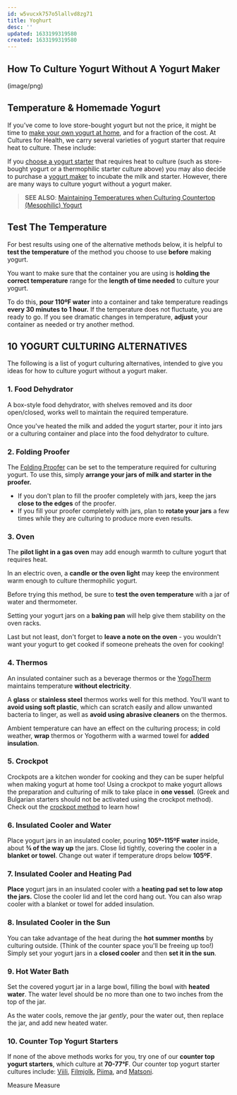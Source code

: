 ```yaml
---
id: w5vucxk757o5lallvd8zg71
title: Yoghurt
desc: ''
updated: 1633199319580
created: 1633199319580
---
```

## How To Culture Yogurt Without A Yogurt Maker

(image/png)

## Temperature & Homemade Yogurt

If you’ve come to love store-bought yogurt but not the price, it might be time to [make your own yogurt at home](https://www.culturesforhealth.com/how-to-make-yogurt), and for a fraction of the cost. At Cultures for Health, we carry several varieties of yogurt starter that require heat to culture. These include:

If you [choose a yogurt starter](https://www.culturesforhealth.com/choosing-a-yogurt-starter-culture) that requires heat to culture (such as store-bought yogurt or a thermophilic starter culture above) you may also decide to purchase a [yogurt maker](https://www.culturesforhealth.com/kitchen-appliances/yogurt-makers.html) to incubate the milk and starter. However, there are many ways to culture yogurt without a yogurt maker.

> **SEE ALSO**: [Maintaining Temperatures when Culturing Countertop (Mesophilic) Yogurt](https://www.culturesforhealth.com/maintaining-temperatures-culturing-yogurt)

## Test The Temperature

For best results using one of the alternative methods below, it is helpful to **test the temperature** of the method you choose to use **before** making yogurt.

You want to make sure that the container you are using is **holding the correct temperature** range for the **length of time needed** to culture your yogurt.

To do this, **pour 110ºF water** into a container and take temperature readings **every 30 minutes to 1 hour.** If the temperature does not fluctuate, you are ready to go. If you see dramatic changes in temperature, **adjust** your container as needed or try another method.

## 10 YOGURT CULTURING ALTERNATIVES

The following is a list of yogurt culturing alternatives, intended to give you ideas for how to culture yogurt without a yogurt maker.

### 1. Food Dehydrator

A box-style food dehydrator, with shelves removed and its door open/closed, works well to maintain the required temperature.

Once you've heated the milk and added the yogurt starter, pour it into jars or a culturing container and place into the food dehydrator to culture.

### 2. Folding Proofer

The [Folding Proofer](https://www.culturesforhealth.com/brod-taylor-folding-proofer.html) can be set to the temperature required for culturing yogurt. To use this, simply **arrange your jars of milk and starter in the proofer.**

- If you don't plan to fill the proofer completely with jars, keep the jars **close to the edges** of the proofer.
- If you fill your proofer completely with jars, plan to **rotate your jars** a few times while they are culturing to produce more even results.

### 3. Oven

The **pilot light in a gas oven** may add enough warmth to culture yogurt that requires heat.

In an electric oven, a **candle or the oven light** may keep the environment warm enough to culture thermophilic yogurt.

Before trying this method, be sure to **test the oven temperature** with a jar of water and thermometer.

Setting your yogurt jars on a **baking pan** will help give them stability on the oven racks.

Last but not least, don't forget to **leave a note on the oven** - you wouldn't want your yogurt to get cooked if someone preheats the oven for cooking!

### 4. Thermos

An insulated container such as a beverage thermos or the [YogoTherm](https://www.culturesforhealth.com/yogotherm-yogurt-incubator.html) maintains temperature **without electricity**.

A **glass** or **stainless steel** thermos works well for this method. You'll want to **avoid using soft plastic**, which can scratch easily and allow unwanted bacteria to linger, as well as **avoid using abrasive cleaners** on the thermos.

Ambient temperature can have an effect on the culturing process; in cold weather, **wrap** thermos or Yogotherm with a warmed towel for **added insulation**.

### 5. Crockpot

Crockpots are a kitchen wonder for cooking and they can be super helpful when making yogurt at home too! Using a crockpot to make yogurt allows the preparation and culturing of milk to take place in **one vessel**. (Greek and Bulgarian starters should not be activated using the crockpot method). Check out the [crockpot method](https://www.culturesforhealth.com/how-to-make-yogurt-in-crock-pot) to learn how!

### 6. Insulated Cooler and Water

Place yogurt jars in an insulated cooler, pouring **105º-115ºF water** inside, about **¾ of the way up** the jars. Close lid tightly, covering the cooler in a **blanket or towel**. Change out water if temperature drops below **105ºF**.

### 7. Insulated Cooler and Heating Pad

**Place** yogurt jars in an insulated cooler with a **heating pad set to low atop the jars.** Close the cooler lid and let the cord hang out. You can also wrap cooler with a blanket or towel for added insulation.

### 8. Insulated Cooler in the Sun

You can take advantage of the heat during the **hot summer months** by culturing outside. (Think of the counter space you'll be freeing up too!) Simply set your yogurt jars in a **closed cooler** and then **set it in the sun**.

### 9. Hot Water Bath

Set the covered yogurt jar in a large bowl, filling the bowl with **heated water**. The water level should be no more than one to two inches from the top of the jar.

As the water cools, remove the jar _gently_, pour the water out, then replace the jar, and add new heated water.

### 10. Counter Top Yogurt Starters

If none of the above methods works for you, try one of our **counter top yogurt starters**, which culture at **70-77°F**. Our counter top yogurt starter cultures include: [Viili](https://www.culturesforhealth.com/viili-yogurt-starter.html), [Filmjolk](https://www.culturesforhealth.com/filmjolk-yogurt-starter.html), [Piima](https://www.culturesforhealth.com/piima-yogurt-starter.html), and [Matsoni](https://www.culturesforhealth.com/matsoni-yogurt-starter.html).

Measure
Measure

